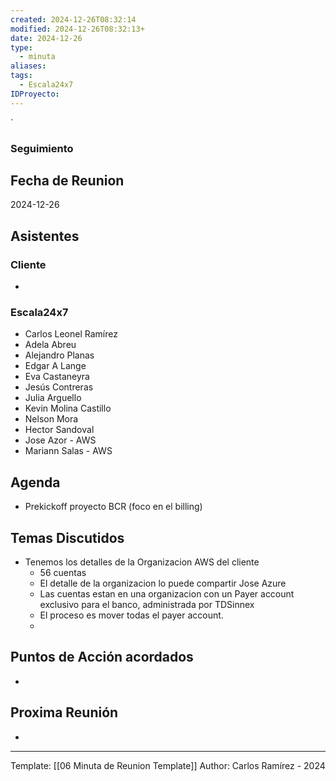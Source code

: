 ```yaml
---
created: 2024-12-26T08:32:14
modified: 2024-12-26T08:32:13+
date: 2024-12-26
type:
  - minuta
aliases: 
tags:
  - Escala24x7
IDProyecto: 
---
```


`

### Seguimiento

## Fecha de Reunion
2024-12-26

## Asistentes

### Cliente
* 
### Escala24x7
- Carlos Leonel Ramírez
- Adela Abreu
- Alejandro Planas
- Edgar A Lange
- Eva Castaneyra
- Jesús Contreras
- Julia Arguello
- Kevin Molina Castillo
- Nelson Mora
- Hector Sandoval
- Jose Azor - AWS
- Mariann Salas - AWS

## Agenda
* Prekickoff proyecto BCR (foco en el billing)
## Temas Discutidos
*  Tenemos los detalles de la Organizacion AWS del cliente
	* 56 cuentas
	* El detalle de la organizacion lo puede compartir Jose Azure
	* Las cuentas estan en una organizacion con un Payer account exclusivo para el banco, administrada por TDSinnex
	* El proceso es mover todas el payer account.
	* 

## Puntos de Acción acordados
- 

## Proxima Reunión
*   

---
Template: [[06 Minuta de Reunion Template]]
Author: Carlos Ramírez - 2024
